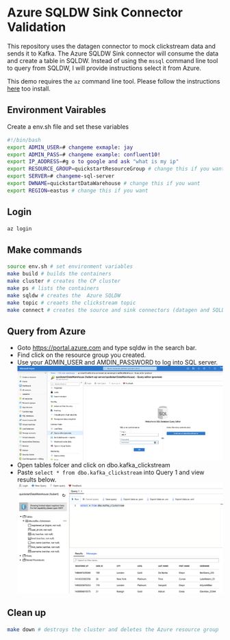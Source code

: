 # Azure SQLDW Sink Connector Validation

This repository uses the datagen connector to mock clickstream data and sends it to Kafka. The Azure SQLDW Sink connector will consume the data and create a table in SQLDW. Instead of using the `mssql` command line tool to query from SQLDW, I will provide instructions select it from Azure.

This demo requires the `az` command line tool. Please follow the instructions [here](https://docs.microsoft.com/en-us/cli/azure/install-azure-cli?view=azure-cli-latest) too install.

## Environment Vairables

Create a env.sh file and set these variables

```bash
#!/bin/bash
export ADMIN_USER=# changeme exmaple: jay
export ADMIN_PASS=# changeme example: confluent10!
export IP_ADDRESS=#g o to google and ask "what is my ip"
export RESOURCE_GROUP=quickstartResourceGroup # change this if you want
export SERVER=# changeme-sql-server
export DWNAME=quickstartDataWarehouse # change this if you want
export REGION=eastus # change this if you want
```

## Login

```bash
az login
```

## Make commands

```bash
source env.sh # set environment variables
make build # builds the containers
make cluster # creates the CP cluster
make ps # lists the containers
make sqldw # creates the  Azure SQLDW
make topic # creaets the clickstream topic
make connect # creates the source and sink connectors (datagen and SQLDW sink)
```

## Query from Azure

- Goto https://portal.azure.com and type sqldw in the search bar.
- Find click on the resource group you created.
- Use your ADMIN_USER and AMDIN_PASSWORD to log into SQL server.
![login](images/sqldw-login.png)
- Open tables folcer and click on dbo.kafka_clickstream
- Paste `select * from dbo.kafka_clickstream` into Query 1 and view results below.
![results](images/results.png)

## Clean up

```bash
make down # destroys the cluster and deletes the Azure resource group
```

<!--
kafka-avro-console-producer \
    --broker-list broker:29092 --topic azure-sqldw \
    --property schema.registry.url=http://schema-registry:8081 \
    --property value.schema='{"type":"record","name":"myrecord","fields":[{"name":"name","type":"string"}, {"name":"price","type":"float"}, {"name":"quantity","type":"int"}]}'

``` -->

